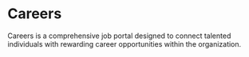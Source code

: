# Careers
Careers is a comprehensive job portal designed to connect talented individuals with rewarding career opportunities within the organization.
